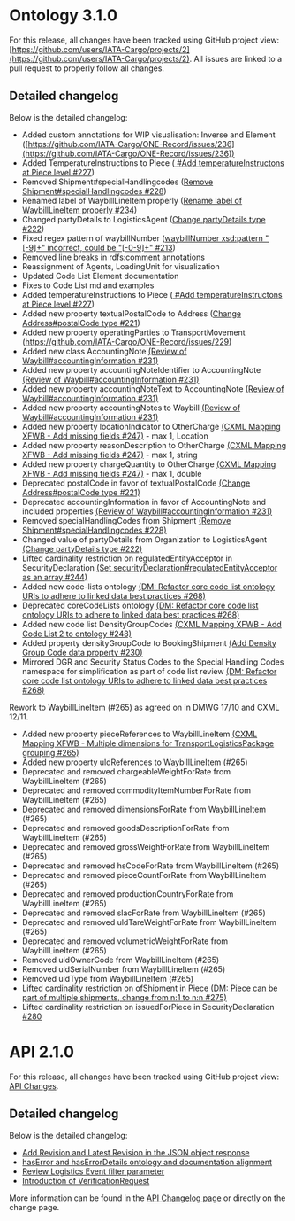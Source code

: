 

# Ontology 3.1.0

For this release, all changes have been tracked using GitHub project view: [https://github.com/users/IATA-Cargo/projects/2](https://github.com/users/IATA-Cargo/projects/2). All issues are linked to a pull request to properly follow all changes.

## Detailed changelog
Below is the detailed changelog:

- Added custom annotations for WIP visualisation: Inverse and Element ([https://github.com/IATA-Cargo/ONE-Record/issues/236](https://github.com/IATA-Cargo/ONE-Record/issues/236)) 
- Added TemperatureInstructions to Piece ([ #Add temperatureInstructons at Piece level #227](https://github.com/IATA-Cargo/ONE-Record/issues/227))
- Removed Shipment#specialHandlingcodes ([Remove Shipment#specialHandlingcodes #228](https://github.com/IATA-Cargo/ONE-Record/issues/228))
- Renamed label of WaybillLineItem properly ([Rename label of WaybillLineItem properly #234](https://github.com/IATA-Cargo/ONE-Record/issues/234))
- Changed partyDetails to LogisticsAgent ([Change partyDetails type #222](https://github.com/IATA-Cargo/ONE-Record/issues/222))
- Fixed regex pattern of waybillNumber ([waybillNumber xsd:pattern "[-9]+" incorrect, could be "[-0-9]+" #213](https://github.com/IATA-Cargo/ONE-Record/issues/213))
- Removed line breaks in rdfs:comment annotations
- Reassignment of Agents, LoadingUnit for visualization
- Updated Code List Element documentation
- Fixes to Code List md and examples
- Added temperatureInstructions to Piece ([ #Add temperatureInstructons at Piece level #227](https://github.com/IATA-Cargo/ONE-Record/issues/227))
- Added new property textualPostalCode to Address ([Change Address#postalCode type #221](https://github.com/IATA-Cargo/ONE-Record/issues/221))
- Added new property operatingParties to TransportMovement (https://github.com/IATA-Cargo/ONE-Record/issues/229)
- Added new class AccountingNote [(Review of Waybill#accountingInformation #231)](https://github.com/IATA-Cargo/ONE-Record/issues/231)
- Added new property accountingNoteIdentifier to AccountingNote [(Review of Waybill#accountingInformation #231)](https://github.com/IATA-Cargo/ONE-Record/issues/231)
- Added new property accountingNoteText to AccountingNote [(Review of Waybill#accountingInformation #231)](https://github.com/IATA-Cargo/ONE-Record/issues/231)
- Added new property accountingNotes to Waybill [(Review of Waybill#accountingInformation #231)](https://github.com/IATA-Cargo/ONE-Record/issues/231)
- Added new property locationIndicator to OtherCharge [(CXML Mapping XFWB - Add missing fields #247)](https://github.com/IATA-Cargo/ONE-Record/issues/247) - max 1, Location
- Added new property reasonDescription to OtherCharge [(CXML Mapping XFWB - Add missing fields #247)](https://github.com/IATA-Cargo/ONE-Record/issues/247) - max 1, string
- Added new property chargeQuantity to OtherCharge [(CXML Mapping XFWB - Add missing fields #247)](https://github.com/IATA-Cargo/ONE-Record/issues/247) - max 1, double
- Deprecated postalCode in favor of textualPostalCode [(Change Address#postalCode type #221)](https://github.com/IATA-Cargo/ONE-Record/issues/221)
- Deprecated accountingInformation in favor of AccountingNote and included properties [(Review of Waybill#accountingInformation #231)](https://github.com/IATA-Cargo/ONE-Record/issues/231)
- Removed specialHandlingCodes from Shipment [(Remove Shipment#specialHandlingcodes #228)](https://github.com/IATA-Cargo/ONE-Record/issues/228)
- Changed value of partyDetails from Organization to LogisticsAgent [(Change partyDetails type #222)](https://github.com/IATA-Cargo/ONE-Record/issues/222)
- Lifted cardinality restriction on regulatedEntityAcceptor in SecurityDeclaration [(Set securityDeclaration#regulatedEntityAcceptor as an array #244)](https://github.com/IATA-Cargo/ONE-Record/issues/244)
- Added new code-lists ontology [(DM: Refactor core code list ontology URIs to adhere to linked data best practices #268)](https://github.com/IATA-Cargo/ONE-Record/issues/268)
- Deprecated coreCodeLists ontology [(DM: Refactor core code list ontology URIs to adhere to linked data best practices #268)](https://github.com/IATA-Cargo/ONE-Record/issues/268)
- Added new code list DensityGroupCodes [(CXML Mapping XFWB - Add Code List 2 to ontology #248)](https://github.com/IATA-Cargo/ONE-Record/issues/248)
- Added property densityGroupCode to BookingShipment [(Add Density Group Code data property #230)](https://github.com/IATA-Cargo/ONE-Record/issues/230)
- Mirrored DGR and Security Status Codes to the Special Handling Codes namespace for simplification as part of code list review [(DM: Refactor core code list ontology URIs to adhere to linked data best practices #268)](https://github.com/IATA-Cargo/ONE-Record/issues/268)

Rework to WaybillLineItem (#265) as agreed on in DMWG 17/10 and CXML 12/11.

- Added new property pieceReferences to WaybillLineItem [(CXML Mapping XFWB - Multiple dimensions for TransportLogisticsPackage grouping #265)](https://github.com/IATA-Cargo/ONE-Record/issues/265)
- Added new property uldReferences to WaybillLineItem (#265)
- Deprecated and removed chargeableWeightForRate from WaybillLineItem (#265)
- Deprecated and removed commodityItemNumberForRate from WaybillLineItem (#265)
- Deprecated and removed dimensionsForRate from WaybillLineItem (#265)
- Deprecated and removed goodsDescriptionForRate from WaybillLineItem (#265)
- Deprecated and removed grossWeightForRate from WaybillLineItem (#265)
- Deprecated and removed hsCodeForRate from WaybillLineItem (#265)
- Deprecated and removed pieceCountForRate from WaybillLineItem (#265)
- Deprecated and removed productionCountryForRate from WaybillLineItem (#265)
- Deprecated and removed slacForRate from WaybillLineItem (#265)
- Deprecated and removed uldTareWeightForRate from WaybillLineItem (#265)
- Deprecated and removed volumetricWeightForRate from WaybillLineItem (#265)
- Removed uldOwnerCode from WaybillLineItem (#265)
- Removed uldSerialNumber from WaybillLineItem (#265)
- Removed uldType from WaybillLineItem (#265)
- Lifted cardinality restriction on ofShipment in Piece [(DM: Piece can be part of multiple shipments, change from n:1 to n:n #275)](https://github.com/IATA-Cargo/ONE-Record/issues/275)
- Lifted cardinality restriction on issuedForPiece in SecurityDeclaration [#280](https://github.com/IATA-Cargo/ONE-Record/issues/280)

# API 2.1.0
For this release, all changes have been tracked using GitHub project view: [API Changes](https://github.com/users/IATA-Cargo/projects/4).

## Detailed changelog
Below is the detailed changelog:

- [Add Revision and Latest Revision in the JSON object response](https://github.com/IATA-Cargo/ONE-Record/issues/257)
- [hasError and hasErrorDetails ontology and documentation alignment](https://github.com/IATA-Cargo/ONE-Record/issues/260)
- [Review Logistics Event filter parameter](https://github.com/IATA-Cargo/ONE-Record/issues/256)
- [Introduction of VerificationRequest](https://github.com/IATA-Cargo/ONE-Record/issues/218)

More information can be found in the [API Changelog page](../API-Security/changelog.md) or directly on the change page.
